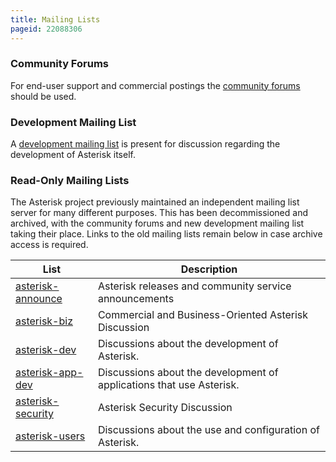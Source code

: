 ```yaml
---
title: Mailing Lists
pageid: 22088306
---
```


### Community Forums

For end-user support and commercial postings the [community forums](https://community.asterisk.org/) should be used.

### Development Mailing List

A [development mailing list](https://groups.io/g/asterisk-dev) is present for discussion regarding the development of Asterisk itself.

### Read-Only Mailing Lists

The Asterisk project previously maintained an independent mailing list server for many different purposes. This has been decommissioned and archived, with the community forums and new development mailing list taking their place. Links to the old mailing lists remain below in case archive access is required.

| List | Description |
| --- | --- |
| [asterisk-announce](http://lists.digium.com/mailman/listinfo/asterisk-announce) | Asterisk releases and community service announcements |
| [asterisk-biz](http://lists.digium.com/mailman/listinfo/asterisk-biz) | Commercial and Business-Oriented Asterisk Discussion |
| [asterisk-dev](http://lists.digium.com/mailman/listinfo/asterisk-dev) | Discussions about the development of Asterisk. |
| [asterisk-app-dev](http://lists.digium.com/cgi-bin/mailman/listinfo/asterisk-app-dev) | Discussions about the development of applications that use Asterisk. |
| [asterisk-security](http://lists.digium.com/mailman/listinfo/asterisk-security) | Asterisk Security Discussion |
| [asterisk-users](http://lists.digium.com/mailman/listinfo/asterisk-users) | Discussions about the use and configuration of Asterisk. |

